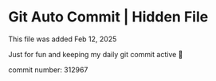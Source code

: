 # Git Auto Commit | Hidden File

This file was added Feb 12, 2025

Just for fun and keeping my daily git commit active 🤪

commit number: 312967
